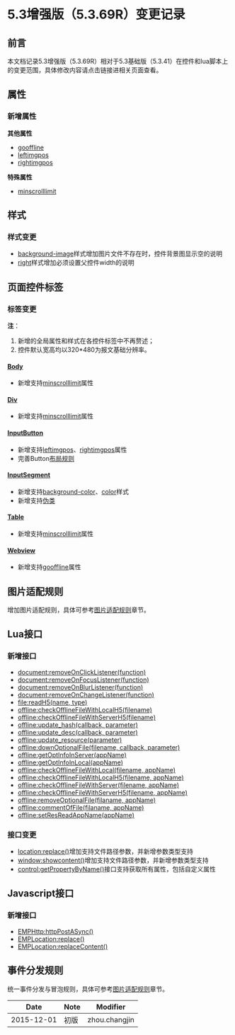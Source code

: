 # 5.3增强版（5.3.69R）变更记录

<!-- toc -->

## 前言

本文档记录5.3增强版（5.3.69R）相对于5.3基础版（5.3.41）在控件和lua脚本上的变更范围，具体修改内容请点击链接进相关页面查看。

## 属性

### 新增属性

**其他属性**

- [gooffline](./property/Property.md#gooffline)
- [leftimgpos](./property/Property.md#leftimgpos)
- [rightimgpos](./property/Property.md#rightimgpos)

**特殊属性**

- [minscrolllimit](./property/Property.md#minscrolllimit)

## 样式

### 样式变更

- [background-image](./css/CSS.md#background-image)样式增加图片文件不存在时，控件背景图显示空的说明
- [right](./css/CSS.md#right)样式增加必须设置父控件width的说明

## 页面控件标签

### 标签变更

**注**：

1. 新增的全局属性和样式在各控件标签中不再赘述；
2. 控件默认宽高均以320*480为报文基础分辨率。

#### [Body](./html_tags/Body.md)

- 新增支持[minscrolllimit](./property/Property.md#minscrolllimit)属性

#### [Div](./html_tags/Div.md)

- 新增支持[minscrolllimit](./property/Property.md#minscrolllimit)属性

#### [InputButton](./html_tags/InputButton.md)

- 新增支持[leftimgpos](./property/Property.md#leftimgpos)、[rightimgpos](./property/Property.md#rightimgpos)属性
- 完善Button[布局规则](./html_tags/InputButton.md#布局规则)

#### [InputSegment](./html_tags/InputSegment.md)

- 新增支持[background-color](./css/CSS.md#background-color)、[color](./css/CSS.md#color)样式
- 新增支持[伪类](./html_tags/InputSegment.md#伪类)

#### [Table](./html_tags/Table%20&%20Tr%20&%20Td%20&%20Th.md)

- 新增支持[minscrolllimit](./property/Property.md#minscrolllimit)属性

#### [Webview](./html_tags/Webview.md)

- 新增支持[gooffline](./property/Property.md#gooffline)属性

## 图片适配规则

增加图片适配规则，具体可参考[图片适配规则](./layout/emp_screen_adaptation.md#图片适配规则)章节。

## Lua接口

### 新增接口

- [document:removeOnClickListener(function)](./lua/Document.md#documentremoveonclicklistener)
- [document:removeOnFocusListener(function)](./lua/Document.md#documentremoveonfocuslistener)
- [document:removeOnBlurListener(function)](./lua/Document.md#documentremoveonblurlistener)
- [document:removeOnChangeListener(function)](./lua/Document.md#documentremoveonchangelistener)
- [file:readH5(name, type)](./lua/File.md#filereadh5name-type)
- [offline:checkOfflineFileWithLocalH5(filename)](./lua/Offline.md#offlinecheckofflinefilewithlocalh5filename)
- [offline:checkOfflineFileWithServerH5(filename)](./lua/Offline.md#offlinecheckofflinefilewithserverh5filename)
- [offline:update_hash(callback, parameter)](./lua/Offline.md#offlineupdatehashcallback-parameter)
- [offline:update_desc(callback, parameter)](./lua/Offline.md#offlineupdatedesccallback-parameter)
- [offline:update_resource(parameter)](./lua/Offline.md#offlineupdateresourceparameter)
- [offline:downOptionalFile(filename, callback, parameter)](./lua/Offline.md#offlinedownoptionalfilefilename-callback-parameter)
- [offline:getOptInfoInServer(appName)](./lua/Offline.md#offlinegetoptinfoinserverappname)
- [offline:getOptInfoInLocal(appName)](./lua/Offline.md#offlinegetoptinfoinlocalappname)
- [offline:checkOfflineFileWithLocal(filename, appName)](./lua/Offline.md#offlinecheckofflinefilewithlocalfilename-appname)
- [offline:checkOfflineFileWithLocalH5(filename, appName)](./lua/Offline.md#offlinecheckofflinefilewithlocalh5filename-appname)
- [offline:checkOfflineFileWithServer(filename, appName)](./lua/Offline.md#offlinecheckofflinefilewithserverfilename-appname)
- [offline:checkOfflineFileWithServerH5(filename, appName)](./lua/Offline.md#offlinecheckofflinefilewithserverh5filename-appname)
- [offline:removeOptionalFile(filaname, appName)](./lua/Offline.md#offlineremoveoptionalfilefilaname-appname)
- [offline:commentOfFile(filaname, appName)](./lua/Offline.md#offlinecommentoffilefilaname-appname)
- [offline:setResReadAppName(appName)](./lua/Offline.md#offlinesetresreadappnameappname)

### 接口变更

- [location:replace()](./lua/Location.md#locationreplace)增加支持文件路径参数，并新增参数类型支持
- [window:showcontent()](./lua/Window.md#windowshowcontentcontentpath-tag-optionparams)增加支持文件路径参数，并新增参数类型支持
- [control:getPropertyByName()](./lua/Metatable.html#getpropertybyname)接口支持获取所有属性，包括自定义属性

## Javascript接口

### 新增接口

- [EMPHttp:httpPostASync()](./js/EMPHttp.md#emphttphttppostasync)
- [EMPLocation:replace()](./js/EMPLocation.md#emplocationreplace)
- [EMPLocation:replaceContent()](./js/EMPLocation.md#emplocationreplacecontent)

## 事件分发规则

统一事件分发与冒泡规则，具体可参考[图片适配规则](./Event.md#事件分发与冒泡规则)章节。

  Date     | Note | Modifier
-----------|------|----------
2015-12-01 | 初版 | zhou.changjin